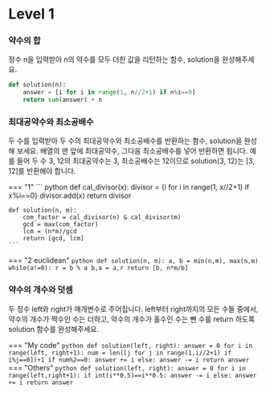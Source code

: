 # Level 1

### 약수의 합
정수 n을 입력받아 n의 약수를 모두 더한 값을 리턴하는 함수, solution을 완성해주세요.
``` python
def solution(n):
    answer = [i for i in range(1, n//2+1) if n%i==0]
    return sum(answer) + n
```

### 최대공약수와 최소공배수
두 수를 입력받아 두 수의 최대공약수와 최소공배수를 반환하는 함수, solution을 완성해 보세요. 배열의 맨 앞에 최대공약수, 그다음 최소공배수를 넣어 반환하면 됩니다. 예를 들어 두 수 3, 12의 최대공약수는 3, 최소공배수는 12이므로 solution(3, 12)는 [3, 12]를 반환해야 합니다.

=== "1"
    ``` python
    def cal_divisor(x):
        divisor = {i for i in range(1, x//2+1) if x%i==0}
        divisor.add(x)
        return divisor

    def solution(n, m):
        com_factor = cal_divisor(n) & cal_divisor(m)
        gcd = max(com_factor)
        lcm = (n*m)/gcd
        return [gcd, lcm]
    ```
=== "2 euclidean"
    ``` python
    def solution(n, m):
        a, b = min(n,m), max(n,m)
        while(a!=0):
            r = b % a
            b,a = a,r
        return [b, n*m/b]
    ```

### 약수의 개수와 덧셈
두 정수 left와 right가 매개변수로 주어집니다. left부터 right까지의 모든 수들 중에서, 약수의 개수가 짝수인 수는 더하고, 약수의 개수가 홀수인 수는 뺀 수를 return 하도록 solution 함수를 완성해주세요.

=== "My code"
    ``` python
    def solution(left, right):
        answer = 0
        for i in range(left, right+1):
            num = len([j for j in range(1,i//2+1) if i%j==0])+1
            if num%2==0:
                answer += i
            else:
                answer -= i
        return answer
    ```
=== "Others"
    ``` python
    def solution(left, right):
        answer = 0
        for i in range(left,right+1):
            if int(i**0.5)==i**0.5:
                answer -= i
            else:
                answer += i
        return answer
    ```